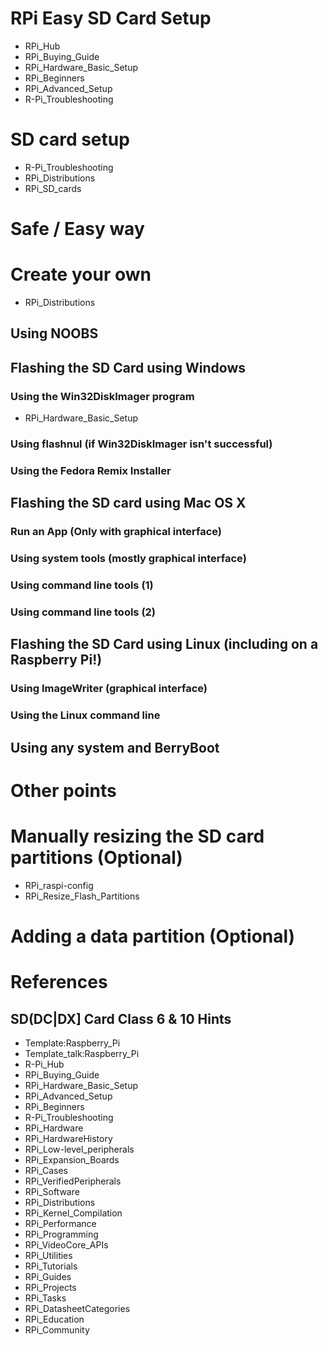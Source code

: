 # RPi Easy SD Card Setup
* RPi_Hub
* RPi_Buying_Guide
* RPi_Hardware_Basic_Setup
* RPi_Beginners
* RPi_Advanced_Setup
* R-Pi_Troubleshooting
# SD card setup
* R-Pi_Troubleshooting
* RPi_Distributions
* RPi_SD_cards
# Safe / Easy way
# Create your own
* RPi_Distributions
## Using NOOBS
## Flashing the SD Card using Windows
### Using the Win32DiskImager program
* RPi_Hardware_Basic_Setup
### Using flashnul (if Win32DiskImager isn't successful)
### Using the Fedora Remix Installer
## Flashing the SD card using Mac OS X
### Run an App (Only with graphical interface)
### Using system tools (mostly graphical interface)
### Using command line tools (1)
### Using command line tools (2)
## Flashing the SD Card using Linux (including on a Raspberry Pi!)
### Using ImageWriter (graphical interface)
### Using the Linux command line
## Using any system and BerryBoot
# Other points
# Manually resizing the SD card partitions (Optional)
* RPi_raspi-config
* RPi_Resize_Flash_Partitions
# Adding a data partition (Optional)
# References
## SD(DC|DX] Card Class 6 & 10 Hints
* Template:Raspberry_Pi
* Template_talk:Raspberry_Pi
* R-Pi_Hub
* RPi_Buying_Guide
* RPi_Hardware_Basic_Setup
* RPi_Advanced_Setup
* RPi_Beginners
* R-Pi_Troubleshooting
* RPi_Hardware
* RPi_HardwareHistory
* RPi_Low-level_peripherals
* RPi_Expansion_Boards
* RPi_Cases
* RPi_VerifiedPeripherals
* RPi_Software
* RPi_Distributions
* RPi_Kernel_Compilation
* RPi_Performance
* RPi_Programming
* RPi_VideoCore_APIs
* RPi_Utilities
* RPi_Tutorials
* RPi_Guides
* RPi_Projects
* RPi_Tasks
* RPi_DatasheetCategories
* RPi_Education
* RPi_Community
